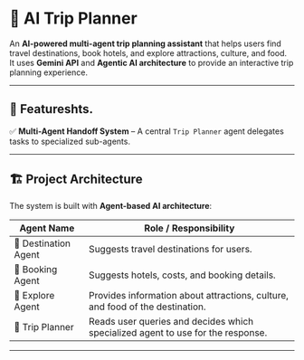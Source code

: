 # 🧳 AI Trip Planner

An **AI-powered multi-agent trip planning assistant** that helps users find travel destinations, book hotels, and explore attractions, culture, and food.  
It uses **Gemini API** and **Agentic AI architecture** to provide an interactive trip planning experience.

---

## 🚀 Featureshts.  
✅ **Multi-Agent Handoff System** – A central `Trip Planner` agent delegates tasks to specialized sub-agents.

---

## 🏗️ Project Architecture

The system is built with **Agent-based AI architecture**:

| Agent Name         | Role / Responsibility                                                                 |
|--------------------|---------------------------------------------------------------------------------------|
| 🧭 Destination Agent | Suggests travel destinations for users.                                              |
| 🏨 Booking Agent     | Suggests hotels, costs, and booking details.                                        |
| 🍜 Explore Agent     | Provides information about attractions, culture, and food of the destination.       |
| 🤖 Trip Planner      | Reads user queries and decides which specialized agent to use for the response.     |

---



